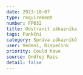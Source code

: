 ```yaml
---
date: 2023-10-07
type: requirement
number: FP032
title: Odstranit zákazníka
tags: Funkční
category: Správa zákazníků
user: Vedení, Dispečink
priority: Could have
source: Ondřej Rais
detail: false
---
```


